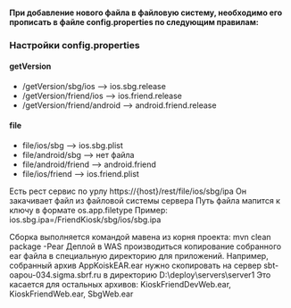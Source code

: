 #### При добавление нового файла в файловую систему, необходимо его прописать в файле config.properties по следующим правилам:
### Настройки config.properties

#### getVersion
* /getVersion/sbg/ios --> ios.sbg.release
* /getVersion/friend/ios --> ios.friend.release
* /getVersion/friend/android --> android.friend.release

#### file
* file/ios/sbg --> ios.sbg.plist
* file/android/sbg --> нет файла
* file/android/friend --> android.friend
* file/ios/friend --> ios.friend.plist

Есть рест сервис по урлу https://{host}/rest/file/ios/sbg/ipa
Он закачивает файл из файловой системы сервера
Путь файла мапится к ключу в формате os.app.filetype
Пример: ios.sbg.ipa=/FriendKiosk/sbg/ios/sbg.ipa

Сборка выполняется командой мавена из корня проекта:
mvn clean package -Pear
Деплой в WAS производиться копирование собранного ear файла в специальную директорию для приложений.
Например, собранный архив AppKoiskEAR.ear нужно скопировать на сервер sbt-oapou-034.sigma.sbrf.ru в директорию D:\deploy\servers\server1
Это касается для остальных архивов: KioskFriendDevWeb.ear, KioskFriendWeb.ear, SbgWeb.ear
